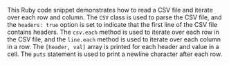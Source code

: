 This Ruby code snippet demonstrates how to read a CSV file and iterate over each row and column. The `CSV` class is used to parse the CSV file, and the `headers: true` option is set to indicate that the first line of the CSV file contains headers. The `csv.each` method is used to iterate over each row in the CSV file, and the `line.each` method is used to iterate over each column in a row. The `[header, val]` array is printed for each header and value in a cell. The `puts` statement is used to print a newline character after each row.